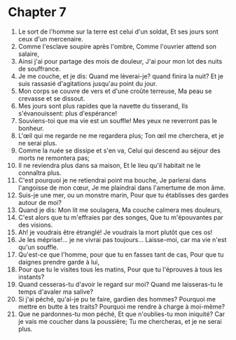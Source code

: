# Chapter 7

1. Le sort de l'homme sur la terre est celui d'un soldat, Et ses jours sont ceux d'un mercenaire.
2. Comme l'esclave soupire après l'ombre, Comme l'ouvrier attend son salaire,
3. Ainsi j'ai pour partage des mois de douleur, J'ai pour mon lot des nuits de souffrance.
4. Je me couche, et je dis: Quand me lèverai-je? quand finira la nuit? Et je suis rassasié d'agitations jusqu'au point du jour.
5. Mon corps se couvre de vers et d'une croûte terreuse, Ma peau se crevasse et se dissout.
6. Mes jours sont plus rapides que la navette du tisserand, Ils s'évanouissent: plus d'espérance!
7. Souviens-toi que ma vie est un souffle! Mes yeux ne reverront pas le bonheur.
8. L'œil qui me regarde ne me regardera plus; Ton œil me cherchera, et je ne serai plus.
9. Comme la nuée se dissipe et s'en va, Celui qui descend au séjour des morts ne remontera pas;
10. Il ne reviendra plus dans sa maison, Et le lieu qu'il habitait ne le connaîtra plus.
11. C'est pourquoi je ne retiendrai point ma bouche, Je parlerai dans l'angoisse de mon cœur, Je me plaindrai dans l'amertume de mon âme.
12. Suis-je une mer, ou un monstre marin, Pour que tu établisses des gardes autour de moi?
13. Quand je dis: Mon lit me soulagera, Ma couche calmera mes douleurs,
14. C'est alors que tu m'effraies par des songes, Que tu m'épouvantes par des visions.
15. Ah! je voudrais être étranglé! Je voudrais la mort plutôt que ces os!
16. Je les méprise!... je ne vivrai pas toujours... Laisse-moi, car ma vie n'est qu'un souffle.
17. Qu'est-ce que l'homme, pour que tu en fasses tant de cas, Pour que tu daignes prendre garde à lui,
18. Pour que tu le visites tous les matins, Pour que tu l'éprouves à tous les instants?
19. Quand cesseras-tu d'avoir le regard sur moi? Quand me laisseras-tu le temps d'avaler ma salive?
20. Si j'ai péché, qu'ai-je pu te faire, gardien des hommes? Pourquoi me mettre en butte à tes traits? Pourquoi me rendre à charge à moi-même?
21. Que ne pardonnes-tu mon péché, Et que n'oublies-tu mon iniquité? Car je vais me coucher dans la poussière; Tu me chercheras, et je ne serai plus.

